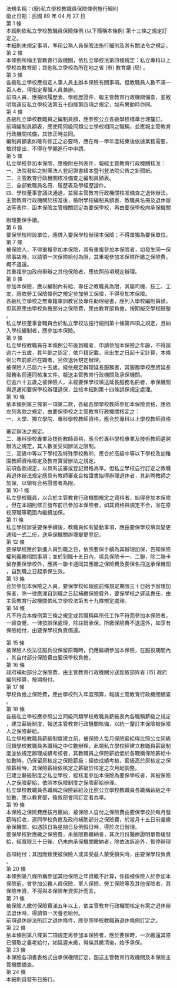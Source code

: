 法規名稱：(廢)私立學校教職員保險條例施行細則  
廢止日期：民國 89 年 04 月 27 日  
第 1 條  
本細則依私立學校教職員保險條例 (以下簡稱本條例) 第十三條之規定訂  
定之。  
本細則未規定事項，準用公務人員保險法施行細則及其有關法令之規定。  
第 2 條  
本條例所稱主管教育行政機關，依私立學校法第四條規定：私立專科以上  
學校為教育部；其他私立學校為所在地之省 (市) 教育廳 (局) 。  
第 3 條  
各級私立學校應指定人事人員主辦本保險有關事項。但教職員人數不滿一  
百人者，得指定專職人員兼辦。  
前項人員，應檢同履歷表、學經歷證件，報主管教育行政機關備查，並敘  
明無違反私立學校法第五十四條第四項之規定，如有異動時亦同。  
第 4 條  
各級私立學校教職員之編制員額，應參照公立各級學校標準合理釐訂。  
前項編制員額表，應使用同級同類公立學校相同之職稱，並應報主管教育  
行政機關核備，其修正時並同。  
編制員額表如確有修正之必要時，應在每一學年度結束後依據業務需要，  
檢討提出，不得在學期進行中申請。  
第 5 條  
私立學校參加本保險，應檢附左列表件，報經主管教育行政機關核准：  
一、法院發給之財團法人登記證書繕本暨刊登法院公告之新聞紙。  
二、主管教育行政機關核准備查之編制員額表。  
三、全部教職員名冊、履歷表及學經歷證件。  
四、學校董事會議決通過，並經主管教育行政機關核准備查之退休辦法。  
主管教育行政機關於核准後，檢附學校編制員額表、教職員名冊及退休辦  
法等表件，函本保險主管機關認定為要保學校，再由要保學校向承保機關  


辦理要保手續。  
第 6 條  
要保學校附設單位，應併入要保學校辦理本保險；不得單獨為要保單位。  
第 7 條  
被保險人，不得重複參加本保險，其有重複參加本保險者，如發生同一保  
險事故時，以請領一次保險給付為限，其重複參加本保險所繳之保險費，  
概不退還。  
其重複參加政府舉辦之其他保險者，應依照前項規定辦理。  
第 8 條  
參加本保險，應以編制內有給、專任之教職員為限，其屬司機、技工、工  
友，應依勞工保險條例之規定參加勞工保險，不得參加本保險。  
各級私立學校之無軍籍軍訓教官及專任助理秘書，應列入學校編制員額，  
但其原應由學校負擔部分之保險費，應由教育部負擔，按期擬交學校歸墊  
。  
私立學校董事會職員合於私立學校法施行細則第十條第四項之規定，且納  
入學校編制者，應參加本保險。  
第 9 條  
私立學校教職員在本條例公布後到職者，申請參加本保險之年齡，不得超  
過六十五歲，其年齡之認定，依戶籍記載，自出生之日起十足計算，本條  
例公布前原已在職者，另依退休規定辦理。  
被保險人已屆六十五歲，經依規定辦理延長服務者，其服務學校應將延長  
服務名冊連同核准文件，報送主管教育行政機關及承保機關。  
已逾六十五歲之被保險人，未經要保學校填送延長服務名冊者，承保機關  
得逕通知要保學校辦理退保，並按本細則第十四條誤保規定處理。  
第 10 條  
依本條例第三條第一項第二款，各級各類學校教師參加本保險資格，應依  
左列各款之規定，由要保學校之主管教育行政機關核定之：  
一、大學、獨立學院、專科學校教師資格，應合於專科以上學校教師資格  


審定辦法之規定。  
二、專科學校專業及技術教師資格，應合於專科學校專業及技術教師遴聘  
辦法之規定，其人數並受同辦法之限制。  
三、高級中等以下學校及特殊學校教師，應合於高級中等以下學校及幼稚  
園教師資格檢定及教育實習辦法之規定。  
前項各款規定，以具有送審或登記資格為準。但私立學校自行訂定之教職  
員退休辦法規定應具有教師審查合格證書始得辦理退休者，其新聘教師之  
加保，以領有合格證書者為限。  
第 10-1 條  
私立學校職員，以合於主管教育行政機關規定之資格者，始得參加本保險  
。但在本細則修正發布前已參加本保險者，如其資格與規定不合，准在原  
校原職等範圍內繼續加保。  
第 11 條  
私立學校辦妥要保手續後，教職員如有變動事項，應由要保學校填具變更  
通知一式二份，送承保機關辦理變更登記。  
第 12 條  
要保學校應於新進人員到職之日，依照要保手續為其辦理加保，告知保險  
權利義務相關事項；並於到職十五日內，填具保險卡一、二聯，除二聯卡  
留存要保學校外，應將一聯卡連同其應繳之保險費及要保名冊送承保機關  
，自到職之日起承保生效。  
第 13 條  
合於參加本保險之人員，要保學校如超逾前條規定期限三十日始予辦理加  
保者，除一律應溯自到職之日起補繳保險費外，要保學校之遲延責任，由  
主管教育行政機關依私立學校法第五十九條規定處理。  
第 14 條  
凡不符合本條例第三條之規定或其職稱與所任工作不符而參加本保險者，  
一經查覺，一律按誤保處理，除註銷承保，所繳保險費不退還外，如享有  
保險給付，由要保學校負責償還。  


第 15 條  
被保險人依法征服兵役保留原職時，仍應繼續參加本保險，在服役期間內  
，其自付部分保險費由要保學校負擔。  
第 16 條  
政府補助部分之保險費，由主管教育行政機關分送銓敘部與省 (市) 政府  
編列預算，按期撥付。  
第 17 條  
學校負擔之保險費，應由學校列入年度預算，報請主管教育行政機關備查  
。  
第 18 條  
各級私立學校應參照公立同級同類學校教職員薪級表內各職稱薪級之規定  
，建立薪級制度，報送主管教育行政機關核備，以統一釐訂本保險被保險  
人之保險薪給。  
私立學校教職員薪級制度建立前，被保險人每月保險薪給得比照公立同級  
同類學校教職員各職稱之中位數辦理。此類私立學校經建立教職員薪級制  
度並依規定辦理成績考核者，其教職員之保險薪給低於各職稱保險薪給中  
位數時，仍保留原核定之保險薪級；經依成績考核，薪級高於原核定之保  
險薪給時，其保險薪給依核定之薪級於核定之次月起調整。  
已建立薪級制度之私立學校，經核准參加本保險為要保學校者，其被保險  
人之保險薪給，依照本保險制度之保險薪給辦理。  
私立學校教職員各職稱之保險薪給及比照公立學校教職員各職稱薪級之中  
位數，應以教育部，銓敘部會同訂定者為準。  
第 19 條  
本保險之保險費應按月繳納，被保險人自付之保險費由要保學校於每月發  
薪時扣收，連同學校負擔及政府補助部分之保險費，於當月十五日前彙繳  
承保機關，如遇該日為星期日及例假日時，得於次日辦理。  
要保學校對應繳之保險費，未依限期繳納者，其次月份醫療證明單暫緩發  
給，經寬限三十日後，仍未向承保機關繳納者，除依法訴追外，暫停辦理  


各項給付；其因而致使被保險人或其受益人蒙受損失時，由要保學校負責  
。  
第 20 條  
本條例第八條所稱參加其他保險之年資概不計算，係指被保險人於參加本  
保險前，曾參加公務人員保險、軍人保險、勞工保險等及其他保險者，其  
保險年資，不得與本保險年資併計而言。  
第 21 條  
被保險人繳付保險費滿五年以上，依主管教育行政機關核定有案之退休辦  
法退休時，得請領一次養老給付。  
前項退休辦法所訂之退休條件，應參照學校教職員退休條例訂定之。  
第 22 條  
依本條例第八條第二項規定再參加本保險者，應於要保時，一次繳還其原  
已領取之養老給付，如延遲未繳，得俟其繳清後，始予承保。  
第 23 條  
本保險各項書表格式由承保機關訂定，函送主管教育行政機關及本保險主  
管機關備查。  
第 24 條  
本細則自發布日施行。  



